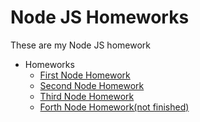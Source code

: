 # Node JS Homeworks

These are my Node JS homework

- Homeworks
  - [First Node Homework](https://github.com/MarioGurmesevski/Node-JS-homeworks/tree/main/Node%20first%20homework)
  - [Second Node Homework](https://github.com/MarioGurmesevski/Node-JS-homeworks/tree/main/Node%202%20homework-events)
  - [Third Node Homework](https://github.com/MarioGurmesevski/Node-JS-homeworks/tree/main/Node_3_homework_server)
  - [Forth Node Homework(not finished)](https://github.com/MarioGurmesevski/Node-JS-homeworks/tree/main/node_4_homework_empress)
